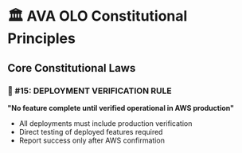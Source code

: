 # 🏛️ AVA OLO Constitutional Principles

## Core Constitutional Laws

### 🚨 #15: DEPLOYMENT VERIFICATION RULE
**"No feature complete until verified operational in AWS production"**
- All deployments must include production verification
- Direct testing of deployed features required
- Report success only after AWS confirmation
